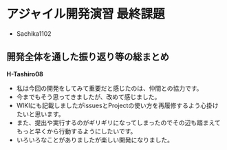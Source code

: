 # アジャイル開発演習 最終課題

- Sachika1102


## 開発全体を通した振り返り等の総まとめ
**H-Tashiro08**

- 私は今回の開発をしてみて重要だと感じたのは、仲間との協力です。
- 今までもそう思ってきましたが、改めて感じました。
- WIKIにも記載しましたがissuesとProjectの使い方を再履修するよう心掛けたいと思います。
- また、提出や実行するのがギリギリになってしまったのでその辺も踏まえてもっと早くから行動するようにしたいです。
- いろいろなことがありましたが楽しい開発になりました。
